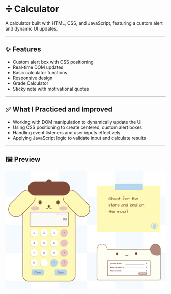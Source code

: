 # ➗ Calculator

A calculator built with HTML, CSS, and JavaScript, featuring a custom alert and dynamic UI updates.

---

## ✨ Features

- Custom alert box with CSS positioning  
- Real-time DOM updates  
- Basic calculator functions  
- Responsive design
- Grade Calculator
- Sticky note with motivational quotes

---

## ✅️ What I Practiced and Improved 

- Working with DOM manipulation to dynamically update the UI  
- Using CSS positioning to create centered, custom alert boxes  
- Handling event listeners and user inputs effectively  
- Applying JavaScript logic to validate input and calculate results

---
  ## 🖼️ Preview

  ![Screenshot](./img/calculator.png)
